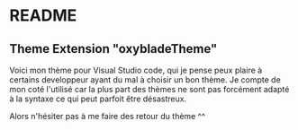 # README
## Theme Extension "oxybladeTheme"
Voici mon thème pour Visual Studio code, qui je pense
peux plaire à certains developpeur ayant du mal à choisir un bon
thème. Je compte de mon coté l'utilisé car la plus part des thèmes
ne sont pas forcément adapté à la syntaxe ce qui peut parfoit être désastreux.

Alors n'hésiter pas à me faire des retour du thème ^^